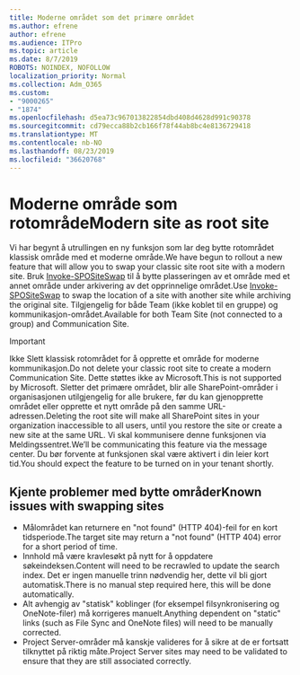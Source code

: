 ```yaml
---
title: Moderne området som det primære området
ms.author: efrene
author: efrene
ms.audience: ITPro
ms.topic: article
ms.date: 8/7/2019
ROBOTS: NOINDEX, NOFOLLOW
localization_priority: Normal
ms.collection: Adm_O365
ms.custom:
- "9000265"
- "1874"
ms.openlocfilehash: d5ea73c967013822854dbd408d4628d991c90378
ms.sourcegitcommit: cd79ecca88b2cb166f78f44ab8bc4e8136729418
ms.translationtype: MT
ms.contentlocale: nb-NO
ms.lasthandoff: 08/23/2019
ms.locfileid: "36620768"
---
```

# <a name="modern-site-as-root-site"></a><span data-ttu-id="fcbdf-102">Moderne område som rotområde</span><span class="sxs-lookup"><span data-stu-id="fcbdf-102">Modern site as root site</span></span>

<span data-ttu-id="fcbdf-103">Vi har begynt å utrullingen en ny funksjon som lar deg bytte rotområdet klassisk område med et moderne område.</span><span class="sxs-lookup"><span data-stu-id="fcbdf-103">We have begun to rollout a new feature that will allow you to swap your classic site root site with a modern site.</span></span> <span data-ttu-id="fcbdf-104">Bruk [Invoke-SPOSiteSwap](https://docs.microsoft.com/powershell/module/sharepoint-online/invoke-spositeswap?view=sharepoint-ps) til å bytte plasseringen av et område med et annet område under arkivering av det opprinnelige området.</span><span class="sxs-lookup"><span data-stu-id="fcbdf-104">Use [Invoke-SPOSiteSwap](https://docs.microsoft.com/powershell/module/sharepoint-online/invoke-spositeswap?view=sharepoint-ps) to swap the location of a site with another site while archiving the original site.</span></span> <span data-ttu-id="fcbdf-105">Tilgjengelig for både Team (ikke koblet til en gruppe) og kommunikasjon-området.</span><span class="sxs-lookup"><span data-stu-id="fcbdf-105">Available for both Team Site (not connected to a group) and Communication Site.</span></span> 

>[!Important]
> <span data-ttu-id="fcbdf-106">Ikke Slett klassisk rotområdet for å opprette et område for moderne kommunikasjon.</span><span class="sxs-lookup"><span data-stu-id="fcbdf-106">Do not delete your classic root site to create a modern Communication Site.</span></span> <span data-ttu-id="fcbdf-107">Dette støttes ikke av Microsoft.</span><span class="sxs-lookup"><span data-stu-id="fcbdf-107">This is not supported by Microsoft.</span></span> <span data-ttu-id="fcbdf-108">Sletter det primære området, blir alle SharePoint-områder i organisasjonen utilgjengelig for alle brukere, før du kan gjenopprette området eller opprette et nytt område på den samme URL-adressen.</span><span class="sxs-lookup"><span data-stu-id="fcbdf-108">Deleting the root site will make all SharePoint sites in your organization inaccessible to all users, until you restore the site or create a new site at the same URL.</span></span> <span data-ttu-id="fcbdf-109">Vi skal kommunisere denne funksjonen via Meldingssentret.</span><span class="sxs-lookup"><span data-stu-id="fcbdf-109">We’ll be communicating this feature via the message center.</span></span> <span data-ttu-id="fcbdf-110">Du bør forvente at funksjonen skal være aktivert i din leier kort tid.</span><span class="sxs-lookup"><span data-stu-id="fcbdf-110">You should expect the feature to be turned on in your tenant shortly.</span></span>

## <a name="known-issues-with-swapping-sites"></a><span data-ttu-id="fcbdf-111">Kjente problemer med bytte områder</span><span class="sxs-lookup"><span data-stu-id="fcbdf-111">Known issues with swapping sites</span></span>
- <span data-ttu-id="fcbdf-112">Målområdet kan returnere en "not found" (HTTP 404)-feil for en kort tidsperiode.</span><span class="sxs-lookup"><span data-stu-id="fcbdf-112">The target site may return a "not found" (HTTP 404) error for a short period of time.</span></span>
- <span data-ttu-id="fcbdf-113">Innhold må være kravlesøkt på nytt for å oppdatere søkeindeksen.</span><span class="sxs-lookup"><span data-stu-id="fcbdf-113">Content will need to be recrawled to update the search index.</span></span> <span data-ttu-id="fcbdf-114">Det er ingen manuelle trinn nødvendig her, dette vil bli gjort automatisk.</span><span class="sxs-lookup"><span data-stu-id="fcbdf-114">There is no manual step required here, this will be done automatically.</span></span>
- <span data-ttu-id="fcbdf-115">Alt avhengig av "statisk" koblinger (for eksempel filsynkronisering og OneNote-filer) må korrigeres manuelt.</span><span class="sxs-lookup"><span data-stu-id="fcbdf-115">Anything dependent on "static" links (such as File Sync and OneNote files) will need to be manually corrected.</span></span>
- <span data-ttu-id="fcbdf-116">Project Server-områder må kanskje valideres for å sikre at de er fortsatt tilknyttet på riktig måte.</span><span class="sxs-lookup"><span data-stu-id="fcbdf-116">Project Server sites may need to be validated to ensure that they are still associated correctly.</span></span> 
